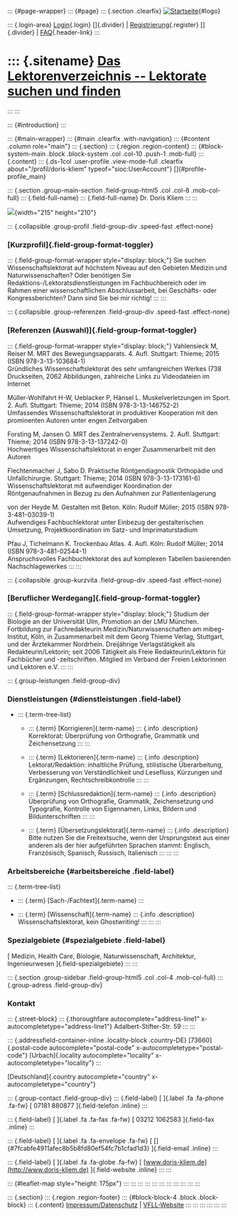 ::: {#page-wrapper}
::: {#page}
::: {.section .clearfix}
[![Startseite](https://www.lektoren.de/sites/default/files/VfLL_logo.jpg)](/ "Startseite"){#logo}

::: {.login-area}
[Login](/user){.login} []{.divider} \|
[Registrierung](/user/register){.register} []{.divider} \|
[FAQ](/faq-page){.header-link}
:::

::: {.sitename}
[Das Lektorenverzeichnis -- Lektorate suchen und finden](/ "Startseite")
========================================================================
:::
:::

::: {#introduction}
:::

::: {#main-wrapper}
::: {#main .clearfix .with-navigation}
::: {#content .column role="main"}
::: {.section}
::: {.region .region-content}
::: {#block-system-main .block .block-system .col .col-10 .push-1 .mob-full}
::: {.content}
::: {.ds-1col .user-profile .view-mode-full .clearfix about="/profil/doris-kliem" typeof="sioc:UserAccount"}
[]{#profile-profile_main}

::: {.section .group-main-section .field-group-html5 .col .col-8 .mob-col-full}
::: {.field-full-name}
::: {.field-full-name}
Dr. Doris Kliem
:::
:::

![](https://www.lektoren.de/sites/default/files/styles/profile-image-full/public/users/profile_img/homepage_01.jpg?itok=vBPFFJme){width="215"
height="210"}

::: {.collapsible .group-profil .field-group-div .speed-fast .effect-none}
### [Kurzprofil]{.field-group-format-toggler}

::: {.field-group-format-wrapper style="display: block;"}
Sie suchen Wissenschaftslektorat auf höchstem Niveau auf den Gebieten
Medizin und Naturwissenschaften? Oder benötigen Sie
Redaktions-/Lektoratsdienstleistungen im Fachbuchbereich oder im Rahmen
einer wissenschaftlichen Abschlussarbeit, bei Geschäfts- oder
Kongressberichten? Dann sind Sie bei mir richtig!
:::
:::

::: {.collapsible .group-referenzen .field-group-div .speed-fast .effect-none}
### [Referenzen (Auswahl)]{.field-group-format-toggler}

::: {.field-group-format-wrapper style="display: block;"}
Vahlensieck M, Reiser M. MRT des Bewegungsapparats. 4. Aufl. Stuttgart:
Thieme; 2015 (ISBN 978-3-13-103684-1)\
Gründliches Wissenschaftslektorat des sehr umfangreichen Werkes (738
Druckseiten, 2062 Abbildungen, zahlreiche Links zu Videodateien im
Internet

Müller-Wohlfahrt H-W, Ueblacker P, Hänsel L. Muskelverletzungen im
Sport. 2. Aufl. Stuttgart: Thieme; 2014 (ISBN 978-3-13-146752-2)\
Umfassendes Wissenschaftslektorat in produktiver Kooperation mit den
prominenten Autoren unter engen Zeitvorgaben

Forsting M, Jansen O. MRT des Zentralnervensystems. 2. Aufl. Stuttgart:
Thieme; 2014 (ISBN 978-3-13-137242-0)\
Hochwertiges Wissenschaftslektorat in enger Zusammenarbeit mit den
Autoren

Flechtenmacher J, Sabo D. Praktische Röntgendiagnostik Orthopädie und
Unfallchirurgie. Stuttgart: Thieme; 2014 (ISBN 978-3-13-173161-6)\
Wissenschaftslektorat mit aufwendiger Koordination der Röntgenaufnahmen
in Bezug zu den Aufnahmen zur Patientenlagerung

von der Heyde M. Gestalten mit Beton. Köln: Rudolf Müller; 2015 (ISBN
978-3-481-03039-1)\
Aufwendiges Fachbuchlektorat unter Einbezug der gestalterischen
Umsetzung, Projektkoordination im Satz- und Imprimaturstadium

Pfau J, Tichelmann K. Trockenbau Atlas. 4. Aufl. Köln: Rudolf Müller;
2014 (ISBN 978-3-481-02544-1)\
Anspruchsvolles Fachbuchlektorat des auf komplexen Tabellen basierenden
Nachschlagewerkes
:::
:::

::: {.collapsible .group-kurzvita .field-group-div .speed-fast .effect-none}
### [Beruflicher Werdegang]{.field-group-format-toggler}

::: {.field-group-format-wrapper style="display: block;"}
Studium der Biologie an der Universität Ulm, Promotion an der LMU
München. Fortbildung zur Fachredakteurin Medizin/Naturwissenschaften am
mibeg-Institut, Köln, in Zusammenarbeit mit dem Georg Thieme Verlag,
Stuttgart, und der Ärztekammer Nordrhein. Dreijährige Verlagstätigkeit
als Redakteurin/Lektorin; seit 2006 Tätigkeit als Freie
Redakteurin/Lektorin für Fachbücher und -zeitschriften. Mitglied im
Verband der Freien Lektorinnen und Lektoren e.V.
:::
:::

::: {.group-leistungen .field-group-div}
### Dienstleistungen {#dienstleistungen .field-label}

-   ::: {.term-tree-list}
    -   ::: {.term}
        [Korrigieren]{.term-name}
        ::: {.info .description}
        Korrektorat: Überprüfung von Orthografie, Grammatik und
        Zeichensetzung
        :::
        :::

    -   ::: {.term}
        [Lektorieren]{.term-name}
        ::: {.info .description}
        Lektorat/Redaktion: inhaltliche Prüfung, stilistische
        Überarbeitung, Verbesserung von Verständlichkeit und Lesefluss,
        Kürzungen und Ergänzungen, Rechtschreibkontrolle
        :::
        :::

    -   ::: {.term}
        [Schlussredaktion]{.term-name}
        ::: {.info .description}
        Überprüfung von Orthografie, Grammatik, Zeichensetzung und
        Typografie, Kontrolle von Eigennamen, Links, Bildern und
        Bildunterschriften
        :::
        :::

    -   ::: {.term}
        [Übersetzungslektorat]{.term-name}
        ::: {.info .description}
        Bitte nutzen Sie die Freitextsuche, wenn der Ursprungstext aus
        einer anderen als der hier aufgeführten Sprachen stammt:
        Englisch, Französisch, Spanisch, Russisch, Italienisch
        :::
        :::
    :::

### Arbeitsbereiche {#arbeitsbereiche .field-label}

::: {.term-tree-list}
-   ::: {.term}
    [Sach-/Fachtext]{.term-name}
    :::

-   ::: {.term}
    [Wissenschaft]{.term-name}
    ::: {.info .description}
    Wissenschaftslektorat, kein Ghostwriting!
    :::
    :::
:::

### Spezialgebiete {#spezialgebiete .field-label}

[ Medizin, Health Care, Biologie, Naturwissenschaft, Architektur,
Ingenieurwesen ]{.field-spezialgebiete}
:::
:::

::: {.section .group-sidebar .field-group-html5 .col .col-4 .mob-col-full}
::: {.group-adress .field-group-div}
### Kontakt

::: {.street-block}
::: {.thoroughfare autocomplete="address-line1" x-autocompletetype="address-line1"}
Adalbert-Stifter-Str. 59
:::
:::

::: {.addressfield-container-inline .locality-block .country-DE}
[73660]{.postal-code autocomplete="postal-code"
x-autocompletetype="postal-code"} [Urbach]{.locality
autocomplete="locality" x-autocompletetype="locality"}
:::

[Deutschland]{.country autocomplete="country"
x-autocompletetype="country"}

::: {.group-contact .field-group-div}
::: {.field-label}
[ ]{.label .fa .fa-phone .fa-fw} [ 07181 880877 ]{.field-telefon
.inline}
:::

::: {.field-label}
[ ]{.label .fa .fa-fax .fa-fw} [ 03212 1062583 ]{.field-fax .inline}
:::

::: {.field-label}
[ ]{.label .fa .fa-envelope .fa-fw} [
[]{#7fcabfe4911afec8b5b8fd80ef54fc7b1cfad1d3} ]{.field-email .inline}
:::

::: {.field-label}
[ ]{.label .fa .fa-globe .fa-fw} [
[www.doris-kliem.de](http://www.doris-kliem.de) ]{.field-website
.inline}
:::
:::

::: {#leaflet-map style="height: 175px"}
:::
:::
:::
:::
:::
:::
:::
:::
:::
:::
:::

::: {.section}
::: {.region .region-footer}
::: {#block-block-4 .block .block-block}
::: {.content}
[Impressum/Datenschutz](/impressum) \|
[VFLL-Website](http://www.vfll.de)
:::
:::
:::
:::
:::
:::
